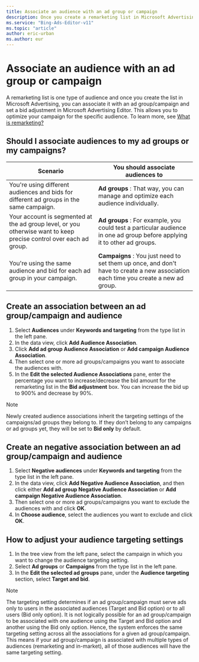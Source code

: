 ```yaml
---
title: Associate an audience with an ad group or campaign
description: Once you create a remarketing list in Microsoft Advertising, you can associate it with an ad group/campaign.
ms.service: "Bing-Ads-Editor-v11"
ms.topic: "article"
author: eric-urban
ms.author: eur
---
```


# Associate an audience with an ad group or campaign

A remarketing list is one type of audience and once you create the list in Microsoft Advertising, you can associate it with an ad group/campaign and set a bid adjustment in Microsoft Advertising Editor. This allows you to optimize your campaign for the specific audience. To learn more, see [What is remarketing?](./hlp_BAE_CONC_Remarketingv2WhatIs.md)

## Should I associate audiences to my ad groups or my campaigns?

|Scenario|You should associate audiences to|
|---|---|
|You're using different audiences and bids for different ad groups in the same campaign.|**Ad groups** : That way, you can manage and optimize each audience individually.|
|Your account is segmented at the ad group level, or you otherwise want to keep precise control over each ad group.|**Ad groups** : For example, you could test a particular audience in one ad group  before applying it to other ad groups.|
|You're using the same audience and bid for each ad group in your campaign.|**Campaigns** : You just need to set them up once, and don't have to create a new association each time you create a new ad group.|

## Create an association between an ad group/campaign and audience
1. Select **Audiences** under **Keywords and targeting** from the type list in the left pane.
1. In the data view, click **Add Audience Association**.
1. Click **Add ad group Audience Association** or **Add campaign Audience Association**.
1. Then select one or more ad groups/campaigns you want to associate the audiences with.
1. In the **Edit the selected Audience Associations** pane, enter the percentage you want to increase/decrease the bid amount for the remarketing list in the **Bid adjustment** box. You can increase the bid up to 900% and decrease by 90%.

> [!NOTE]
> Newly created audience associations inherit the targeting settings of the campaigns/ad groups they belong to. If they don’t belong to any campaigns or ad groups yet, they will be set to **Bid only** by default.

## Create an negative association between an ad group/campaign and audience
1. Select **Negative audiences** under **Keywords and targeting** from the type list in the left pane.
1. In the data view, click **Add Negative Audience Association**, and then click either **Add ad group Negative Audience Association** or **Add campaign Negative Audience Association**.
1. Then select one or more ad groups/campaigns you want to exclude the audiences with and click **OK**.
1. In **Choose audience**, select the audiences you want to exclude and click **OK**.

## How to adjust your audience targeting settings
1. In the tree view from the left pane, select the campaign in which you want to change the audience targeting setting.
1. Select **Ad groups** or **Campaigns** from the type list in the left pane.
1. In the **Edit the selected ad groups** pane, under the **Audience targeting** section, select **Target and bid**.

> [!NOTE]
> The targeting setting determines if an ad group/campaign must serve ads only to users in the associated audiences (Target and Bid option) or to all users (Bid only option).
> It is not logically possible for an ad group/campaign to be associated with one audience using the Target and Bid option and another using the Bid only option. Hence, the system enforces the same targeting setting across all the associations for a given ad group/campaign. This means if your ad group/campaign is associated with multiple types of audiences (remarketing and in-market), all of those audiences will have the same targeting setting.


